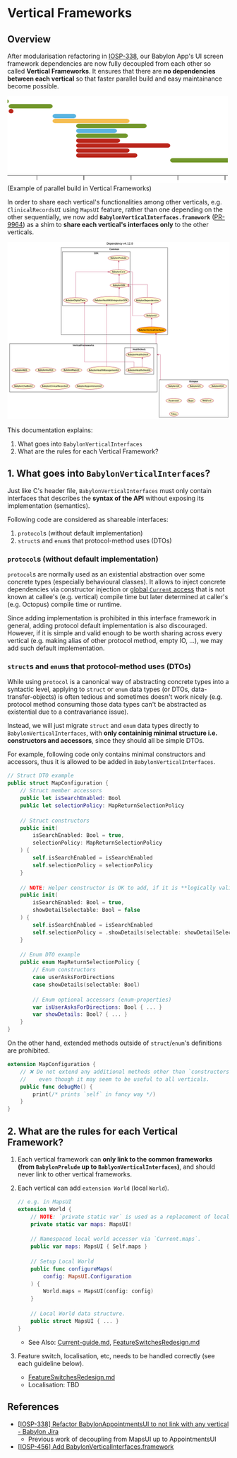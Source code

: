 Vertical Frameworks
===================

## Overview

After modularisation refactoring in [IOSP-338](https://babylonpartners.atlassian.net/browse/IOSP-338), our Babylon App's UI screen framework dependencies are now fully decoupled from each other so called **Vertical Frameworks**.
It ensures that there are **no dependencies between each vertical** so that faster parallel build and easy maintainance become possible.

<img src="Assets/parallel-build.png" width="500"><br>
(Example of parallel build in Vertical Frameworks)<br>


In order to share each vertical's functionalities among other verticals, e.g. `ClinicalRecordsUI` using `MapsUI` feature, rather than one depending on the other sequentially, we now add **`BabylonVerticalInterfaces.framework`** ([PR-9964](https://github.com/babylonhealth/babylon-ios/pull/9964)) as a shim to **share each vertical's interfaces only** to the other verticals.

<img src="Assets/dependency-v4.12.0.png">

This documentation explains:

1. What goes into `BabylonVerticalInterfaces`
2. What are the rules for each Vertical Framework?

## 1. What goes into `BabylonVerticalInterfaces`?

Just like C's header file, `BabylonVerticalInterfaces` must only contain interfaces that describes the **syntax of the API** without exposing its implementation (semantics).

Following code are considered as shareable interfaces:

1. `protocol`s (without default implementation)
2. `struct`s and `enum`s that protocol-method uses (DTOs)

### `protocol`s (without default implementation)

`protocol`s are normally used as an existential abstraction over some concrete types (especially behavioural classes).
It allows to inject concrete dependencies via constructor injection or [global `Current` access](Current-guide.md) that is not known at callee's (e.g. vertical) compile time but later determined at caller's (e.g. Octopus) compile time or runtime.

Since adding implementation is prohibited in this interface framework in general, adding protocol default implementation is also discouraged.
However, if it is simple and valid enough to be worth sharing across every vertical (e.g. making alias of other protocol method, empty IO, …), we may add such default implementation.

### `struct`s and `enum`s that protocol-method uses (DTOs)

While using `protocol` is a canonical way of abstracting concrete types into a syntactic level, applying to `struct` or `enum` data types (or DTOs, data-transfer-objects) is often tedious and sometimes doesn't work nicely (e.g. protocol method consuming those data types can't be abstracted as existential due to a contravariance issue).

Instead, we will just migrate `struct` and `enum` data types directly to `BabylonVerticalInterfaces`, with **only containinig minimal structure i.e. constructors and accessors**, since they should all be simple DTOs.

For example, following code only contains minimal constructors and accessors, thus it is allowed to be added in `BabylonVerticalInterfaces`.

```swift
// Struct DTO example
public struct MapConfiguration {
    // Struct member accessors
    public let isSearchEnabled: Bool
    public let selectionPolicy: MapReturnSelectionPolicy

    // Struct constructors
    public init(
        isSearchEnabled: Bool = true,
        selectionPolicy: MapReturnSelectionPolicy
    ) {
        self.isSearchEnabled = isSearchEnabled
        self.selectionPolicy = selectionPolicy
    }

    // NOTE: Helper constructor is OK to add, if it is **logically valid**.
    public init(
        isSearchEnabled: Bool = true,
        showDetailSelectable: Bool = false
    ) {
        self.isSearchEnabled = isSearchEnabled
        self.selectionPolicy = .showDetails(selectable: showDetailSelectable)
    }

    // Enum DTO example
    public enum MapReturnSelectionPolicy {
        // Enum constructors
        case userAsksForDirections
        case showDetails(selectable: Bool)

        // Enum optional accessors (enum-properties)
        var isUserAsksForDirections: Bool { ... }
        var showDetails: Bool? { ... }
    }
}
```

On the other hand, extended methods outside of `struct`/`enum`'s definitions are prohibited.

```swift
extension MapConfiguration {
    // ❌ Do not extend any additional methods other than `constructors` and `accessors`,
    //    even though it may seem to be useful to all verticals.
    public func debugMe() {
        print(/* prints `self` in fancy way */)
    }
}
```

## 2. What are the rules for each Vertical Framework?

1. Each vertical framework can **only link to the common frameworks (from `BabylonPrelude` up to `BablyonVerticalInterfaces`)**, and should never link to other vertical frameworks.
2. Each vertical can add `extension World` (local `World`).

    ```swift
    // e.g. in MapsUI
    extension World {
        // NOTE: `private static var` is used as a replacement of local `var Current = ...`
        private static var maps: MapsUI!

        // Namespaced local world accessor via `Current.maps`.
        public var maps: MapsUI { Self.maps }

        // Setup Local World
        public func configureMaps(
            config: MapsUI.Configuration
        ) {
            World.maps = MapsUI(config: config)
        }

        // Local World data structure.
        public struct MapsUI { ... }
    }
    ```

    - See Also: [Current-guide.md](Current-guide.md), [FeatureSwitchesRedesign.md](https://github.com/babylonhealth/ios-playbook/blob/master/Cookbook/Proposals/FeatureSwitchesRedesign.md)
3. Feature switch, localisation, etc, needs to be handled correctly (see each guideline below).
    - [FeatureSwitchesRedesign.md](https://github.com/babylonhealth/ios-playbook/blob/master/Cookbook/Proposals/FeatureSwitchesRedesign.md)
    - Localisation: TBD


## References

- [[IOSP-338] Refactor BabylonAppointmentsUI to not link with any vertical - Babylon Jira](https://babylonpartners.atlassian.net/browse/IOSP-338)
    - Previous work of decoupling from MapsUI up to AppointmentsUI
- [[IOSP-456] Add BabylonVerticalInterfaces.framework](https://github.com/babylonhealth/babylon-ios/pull/9964)
